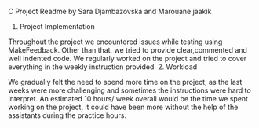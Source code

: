  C Project Readme by Sara Djambazovska and Marouane jaakik

 1. Project Implementation

Throughout the project we encountered issues while testing using MakeFeedback. Other than that, we tried to provide clear,commented and well indented code. We regularly worked on the project and tried to cover everything in the weekly instruction provided.
2. Workload

We gradually felt the need to spend more time on the project, as the last weeks were more challenging and sometimes the instructions were hard to interpret. An estimated 10 hours/ week overall would be the time we spent working on the project, it could have been more without the help of the assistants during the practice hours.
